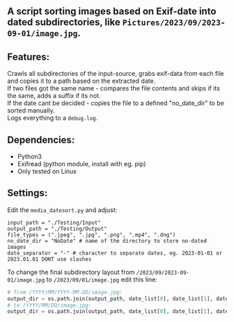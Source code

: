 ## A script sorting images based on Exif-date into dated subdirectories, like `Pictures/2023/09/2023-09-01/image.jpg`.

## Features:
Crawls all subdirectories of the input-source, grabs exif-data from each file and copies it to a path based on the extracted date.   
If two files got the same name - compares the file contents and skips if its the same, adds a suffix if its not.   
If the date cant be decided - copies the file to a defined "no_date_dir" to be sorted manually.  
Logs everything to a `debug.log`.

## Dependencies:
- Python3
- Exifread (python module, install with eg. pip)
- Only tested on Linux

## Settings:
Edit the `media_datesort.py` and adjust:
```
input_path = "./Testing/Input"
output_path = "./Testing/Output"
file_types = (".jpeg", ".jpg", ".png", ".mp4", ".dng")
no_date_dir = "NoDate" # name of the directory to store no-dated images
date_separator = "-" # character to separate dates, eg. 2023-01-01 or 2023.01.01 DONT use slashes
```
To change the final subdirectory layout from `/2023/09/2023-09-01/image.jpg` to `/2023/09/01/image.jpg` edit this line:
```python
# from /YYYY/MM/YYYY-MM-DD/image.jpg:
output_dir = os.path.join(output_path, date_list[0], date_list[1], date_stamp)
# to /YYYY/MM/DD/image.jpg:
output_dir = os.path.join(output_path, date_list[0], date_list[1], date_list[2])

```


